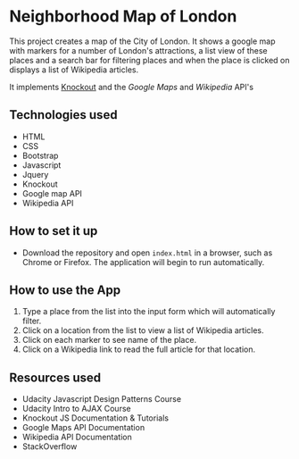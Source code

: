 Neighborhood Map of London
==========================

This project creates a map of the City of London. It shows a google map with markers for a number of London's attractions, a list view of these places and a search bar for filtering places and when the place is clicked on displays a list of Wikipedia articles.

It implements [Knockout](http://www.knockoutjs.com) and the *Google Maps* and *Wikipedia* API's

Technologies used
-----------------
- HTML
- CSS
- Bootstrap
- Javascript
- Jquery
- Knockout
- Google map API
- Wikipedia API


How to set it up
-----------------

* Download the repository and open `index.html` in a browser, such as Chrome or Firefox. The application will begin to run automatically.

How to use the App
------------------
1. Type a place from the list into the input form which will automatically filter.
2. Click on a location from the list to view a list of Wikipedia articles.
3. Click on each marker to see name of the place.
4. Click on a Wikipedia link to read the full article for that location.


Resources used
--------------------
- Udacity Javascript Design Patterns Course
- Udacity Intro to AJAX Course
- Knockout JS Documentation & Tutorials
- Google Maps API Documentation
- Wikipedia API Documentation
- StackOverflow